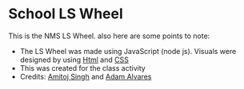 # School LS Wheel
This is the NMS LS Wheel. also here are some points to note:
  - The LS Wheel was made using JavaScript (node js).
  Visuals were designed by using [Html](https://www.w3.org/html/) and [CSS](https://www.w3.org/Style/CSS/Overview.en.html)
  - This was created for the class activity
  - Credits: [Amitoj Singh](https://github.com/amitojsingh366) and [Adam Alvares](https://github.com/Alvaresada)
